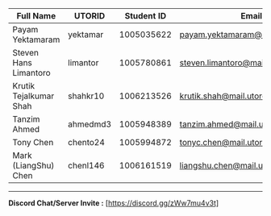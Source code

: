 | Full Name    | UTORID | Student ID | Email | Best Way to Contact | Discord Username|
| --- | --- | --- | --- | --- | --- |
|Payam Yektamaram|yektamar|1005035622|payam.yektamaram@mail.utoronto.ca|+1 (647)-867-5038|Payam Yektamaram#2767|
|Steven Hans Limantoro|limantor|1005780861|steven.limantoro@mail.utoronto.ca|steven.limantoro@mail.utoronto.ca|StevenHL#0264|
|Krutik Tejalkumar Shah|shahkr10|1006213526|krutik.shah@mail.utoronto.ca|Discord or email|Khalix01#3097|
|Tanzim Ahmed|ahmedmd3|1005948389|tanzim.ahmed@mail.utoronto.ca|Discord or email|~(Big Brain)#1740|
|Tony Chen|chento24|1005994872|tonyc.chen@mail.utoronto.ca|Discord or email|Hugh Mini#1107|
|Mark (LiangShu) Chen|chenl146|1006161519|liangshu.chen@mail.utoronto.ca|Discord or email|SaltyNerd#6928|
---
**Discord Chat/Server Invite :** [https://discord.gg/zWw7mu4v3t]
